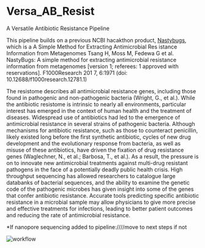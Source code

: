 # Versa_AB_Resist
A Versatile Antibiotic Resistance Pipeline

This pipeline builds on a previous NCBI hacakthon product, [Nastybugs](https://github.com/NCBI-Hackathons/MetagenomicAntibioticResistance), which is a A Simple Method for Extracting Antimicrobial Res
istance Information from Metagenomes
Tsang H, Moss M, Fedewa G et al. NastyBugs: A simple method for extracting antimicrobial resistance information from metagenomes [version 1; referees: 1 approved with reservations]. F1000Research 201
7, 6:1971
(doi: 10.12688/f1000research.12781.1)



The resistome describes all antimicrobial resistance genes, including those found in pathogenic and non-pathogenic bacteria (Wright, G., et al.). While the antibiotic resistome is intrinsic to nearly all environments, particular interest has emerged in the context of human health and the treatment of diseases. Widespread use of antibiotics had led to the emergence of antimicrobial resistance in several strains of pathogenic bacteria. Although mechanisms for antibiotic resistance, such as those to counteract penicillin, likely existed long before the first synthetic antibiotic, cycles of new drug development and the evolutionary response from bacteria, as well as misuse of these antibiotics, have driven the fixation of drug resistance genes (Waglechner, N., et al.; Barbosa, T., et al.). As a result, the pressure is on to innovate new antimicrobial treatments against multi-drug resistant pathogens in the face of a potentially deadly public health crisis.
High throughput sequencing has allowed researchers to catalogue large databanks of bacterial sequences, and the ability to examine the genetic code of the pathogenic microbes has given insight into some of the genes that confer antibiotic resistance. Accurate tools predicting specific antibiotic resistance in a microbial sample may allow physicians to give more precise and effective treatments for infections, leading to better patient outcomes and reducing the rate of antimicrobial resistance.

*If nanopore sequencing added to pipeline:////move to next steps if not

![workflow](https://github.com/stevetsa/Versa_AB_Resist/blob/master/workflow.png "Workflow")

